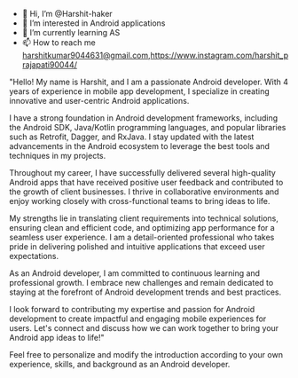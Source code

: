 - 👋 Hi, I’m @Harshit-haker
- 👀 I’m interested in  Android applications
- 🌱 I’m currently learning AS
- 📫 How to reach me harshitkumar9044631@gmail.com,https://www.instagram.com/harshit_prajapati90044/

"Hello! My name is Harshit, and I am a passionate Android developer. With 4 years of experience in mobile app development, I specialize in creating innovative and user-centric Android applications.

I have a strong foundation in Android development frameworks, including the Android SDK, Java/Kotlin programming languages, and popular libraries such as Retrofit, Dagger, and RxJava. I stay updated with the latest advancements in the Android ecosystem to leverage the best tools and techniques in my projects.

Throughout my career, I have successfully delivered several high-quality Android apps that have received positive user feedback and contributed to the growth of client businesses. I thrive in collaborative environments and enjoy working closely with cross-functional teams to bring ideas to life.

My strengths lie in translating client requirements into technical solutions, ensuring clean and efficient code, and optimizing app performance for a seamless user experience. I am a detail-oriented professional who takes pride in delivering polished and intuitive applications that exceed user expectations.

As an Android developer, I am committed to continuous learning and professional growth. I embrace new challenges and remain dedicated to staying at the forefront of Android development trends and best practices.

I look forward to contributing my expertise and passion for Android development to create impactful and engaging mobile experiences for users. Let's connect and discuss how we can work together to bring your Android app ideas to life!"

Feel free to personalize and modify the introduction according to your own experience, skills, and background as an Android developer.

<!--
"Hello! My name is Harshit, and I am a passionate Android developer. With 4 years of experience in mobile app development, I specialize in creating innovative and user-centric Android applications.

I have a strong foundation in Android development frameworks, including the Android SDK, Java/Kotlin programming languages, and popular libraries such as Retrofit, Dagger, and RxJava. I stay updated with the latest advancements in the Android ecosystem to leverage the best tools and techniques in my projects.

Throughout my career, I have successfully delivered several high-quality Android apps that have received positive user feedback and contributed to the growth of client businesses. I thrive in collaborative environments and enjoy working closely with cross-functional teams to bring ideas to life.

My strengths lie in translating client requirements into technical solutions, ensuring clean and efficient code, and optimizing app performance for a seamless user experience. I am a detail-oriented professional who takes pride in delivering polished and intuitive applications that exceed user expectations.

As an Android developer, I am committed to continuous learning and professional growth. I embrace new challenges and remain dedicated to staying at the forefront of Android development trends and best practices.

I look forward to contributing my expertise and passion for Android development to create impactful and engaging mobile experiences for users. Let's connect and discuss how we can work together to bring your Android app ideas to life!"

Feel free to personalize and modify the introduction according to your own experience, skills, and background as an Android developer.
--->
